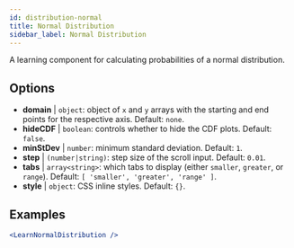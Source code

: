 ```yaml
---
id: distribution-normal
title: Normal Distribution
sidebar_label: Normal Distribution
---
```


A learning component for calculating probabilities of a normal distribution.

## Options

* __domain__ | `object`: object of `x` and `y` arrays with the starting and end points for the respective axis. Default: `none`.
* __hideCDF__ | `boolean`: controls whether to hide the CDF plots. Default: `false`.
* __minStDev__ | `number`: minimum standard deviation. Default: `1`.
* __step__ | `(number|string)`: step size of the scroll input. Default: `0.01`.
* __tabs__ | `array<string>`: which tabs to display (either `smaller`, `greater`, or `range`). Default: `[
  'smaller',
  'greater',
  'range'
]`.
* __style__ | `object`: CSS inline styles. Default: `{}`.


## Examples

```jsx live
<LearnNormalDistribution />
```

